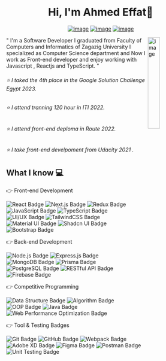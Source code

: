 <h1 align="center">Hi, I'm Ahmed Effat👋 </h1>
<p align="center">
  <a href="https://www.facebook.com/profile.php?id=100021871160175" ><img src="https://img.shields.io/badge/Facebook-1877F2?style=flat&logo=facebook&logo=facebook&logoColor=white" alt="image"/></a>
<!--   <a href="#" ><img src="https://img.shields.io/badge/twitter-%231FA1F1?style=flat&logo=twitter&logoColor=white" alt="image"/></a> -->
  <a href="https://www.linkedin.com/in/ahmed-effat-787a7a243/" ><img src="https://img.shields.io/badge/linkedin-%23017785?style=flat&logo=linkedin&logoColor=white" alt="image"/></a>
  <a href="https://www.youtube.com/channel/UCjlRkmDmcD0kjFDmJXTCCZQ" ><img src="https://img.shields.io/badge/youtube-%23FF0000?style=flat&logo=youtube&logoColor=white" alt="image"/></a>
<!--   <a href="#" ><img src="https://img.shields.io/badge/instagram-%23E4415F?style=flat&logo=instagram-&logoColor=white" alt="image"/></a> -->
<!--  <a href="https://mail.google.com/ahmedeffatdiab@gmail.com" ><img src="https://img.shields.io/badge/Gmail-D14836?style=flat&logo=gmail&logo=gmail&logoColor=white" alt="image"/></a>  -->
</p>
<img src="https://github.com/mohamedabusrea/mohamedabusrea/blob/master/profile-img.png" align="right" width="25%" alt="image"/>

<p>
  " I'm a Software Developer I graduated from Faculty of Computers and Informatics of Zagazig University I specialized as Computer Science department and Now I work as Front-end developer and enjoy working with Javascript , Reactjs and TypeScript. "
</p>
 
<h6>⭐ I taked the 4th place in the Google Solution Challenge Egypt 2023. </h6>
<h6>⭐ I attend tranning 120 hour in ITI 2022. </h6>
<h6>⭐ I attend front-end deploma in Route 2022. </h6>
<h6>⭐ I take front-end develpoment from Udacity 2021 . </h6>

<h2>What I know 💻 </h2>
<p>👉 Front-end Development </p>
<p align="left">

  <!-- React -->
  <a href="https://reactjs.org" style="text-decoration: none;">
    <img src="https://img.shields.io/badge/React-20232A?style=flat-square&logo=react&logoColor=61DAFB" alt="React Badge"/>
  </a>

  <!-- Next.js -->
  <a href="https://nextjs.org" style="text-decoration: none;">
    <img src="https://img.shields.io/badge/Next.js-000000?style=flat-square&logo=next.js&logoColor=white" alt="Next.js Badge"/>
  </a>

  <!-- Redux -->
  <a href="https://redux.js.org" style="text-decoration: none;">
    <img src="https://img.shields.io/badge/Redux-593D88?style=flat-square&logo=redux&logoColor=white" alt="Redux Badge"/>
  </a>

  <!-- JavaScript -->
  <a href="https://developer.mozilla.org/en-US/docs/Web/JavaScript" style="text-decoration: none;">
    <img src="https://img.shields.io/badge/JavaScript-F7DF1E?style=flat-square&logo=javascript&logoColor=black" alt="JavaScript Badge"/>
  </a>

  <!-- TypeScript -->
  <a href="https://www.typescriptlang.org" style="text-decoration: none;">
    <img src="https://img.shields.io/badge/TypeScript-3178C6?style=flat-square&logo=typescript&logoColor=white" alt="TypeScript Badge"/>
  </a>

  <!-- UI/UX -->
  <a href="https://www.figma.com" style="text-decoration: none;">
    <img src="https://img.shields.io/badge/UI/UX-F24E1E?style=flat-square&logo=figma&logoColor=white" alt="UI/UX Badge"/>
  </a>

  <!-- Tailwind CSS -->
  <a href="https://tailwindcss.com" style="text-decoration: none;">
    <img src="https://img.shields.io/badge/TailwindCSS-06B6D4?style=flat-square&logo=tailwindcss&logoColor=white" alt="TailwindCSS Badge"/>
  </a>

  <!-- Material UI -->
  <a href="https://mui.com" style="text-decoration: none;">
    <img src="https://img.shields.io/badge/Material_UI-007FFF?style=flat-square&logo=mui&logoColor=white" alt="Material UI Badge"/>
  </a>

  <!-- Shadcn UI -->
  <a href="https://ui.shadcn.com" style="text-decoration: none;">
    <img src="https://img.shields.io/badge/Shadcn_UI-000000?style=flat-square&logo=vercel&logoColor=white" alt="Shadcn UI Badge"/>
  </a>

  <!-- Bootstrap -->
  <a href="https://getbootstrap.com" style="text-decoration: none;">
    <img src="https://img.shields.io/badge/Bootstrap-7952B3?style=flat-square&logo=bootstrap&logoColor=white" alt="Bootstrap Badge"/>
  </a>

</p>
<p>👉 Back-end Development </p>
<p align="left">

  <!-- Node.js -->
  <img src="https://img.shields.io/badge/Node.js-339933?style=flat-square&logo=nodedotjs&logoColor=white" alt="Node.js Badge"/>

  <!-- Express.js -->
  <img src="https://img.shields.io/badge/Express.js-000000?style=flat-square&logo=express&logoColor=white" alt="Express.js Badge"/>

  <!-- MongoDB -->
  <img src="https://img.shields.io/badge/MongoDB-47A248?style=flat-square&logo=mongodb&logoColor=white" alt="MongoDB Badge"/>

  <!-- Prisma -->
  <img src="https://img.shields.io/badge/Prisma-2D3748?style=flat-square&logo=prisma&logoColor=white" alt="Prisma Badge"/>

  <!-- PostgreSQL -->
  <img src="https://img.shields.io/badge/PostgreSQL-4169E1?style=flat-square&logo=postgresql&logoColor=white" alt="PostgreSQL Badge"/>

  <!-- RESTful API -->
  <img src="https://img.shields.io/badge/RESTful%20API-00599C?style=flat-square&logo=api&logoColor=white" alt="RESTful API Badge"/>

  <!-- Firebase -->
  <img src="https://img.shields.io/badge/Firebase-FFCA28?style=flat-square&logo=firebase&logoColor=black" alt="Firebase Badge"/>

</p>


<p>👉 Competitive Programming</p>
<p align="left">

  <!-- Data Structure -->
  <img src="https://img.shields.io/badge/Data%20Structure-blue?style=flat-square&color=blue" alt="Data Structure Badge"/>

  <!-- Algorithm -->
  <img src="https://img.shields.io/badge/Algorithm-blue?style=flat-square&color=blue" alt="Algorithm Badge"/>

  <!-- OOP -->
  <img src="https://img.shields.io/badge/OOP-blue?style=flat-square&color=blue" alt="OOP Badge"/>

  <!-- Java -->
  <img src="https://img.shields.io/badge/Java-007396?style=flat-square&color=007396&logo=java&logoColor=white" alt="Java Badge"/>

  <!-- Web Performance Optimization -->
  <img src="https://img.shields.io/badge/Web%20Performance%20Optimization-green?style=flat-square&color=green" alt="Web Performance Optimization Badge"/>

</p>
<p>👉 Tool & Testing Badges</p>
<p align="left">

  <!-- Git -->
  <img src="https://img.shields.io/badge/Git-F05032?style=flat-square&logo=git&logoColor=white" alt="Git Badge"/>

  <!-- GitHub -->
  <img src="https://img.shields.io/badge/GitHub-181717?style=flat-square&logo=github&logoColor=white" alt="GitHub Badge"/>

  <!-- Webpack -->
  <img src="https://img.shields.io/badge/Webpack-8DD6F9?style=flat-square&logo=webpack&logoColor=black" alt="Webpack Badge"/>

  <!-- Adobe XD -->
  <img src="https://img.shields.io/badge/Adobe%20XD-FF61F6?style=flat-square&logo=adobexd&logoColor=white" alt="Adobe XD Badge"/>

  <!-- Figma -->
  <img src="https://img.shields.io/badge/Figma-F24E1E?style=flat-square&logo=figma&logoColor=white" alt="Figma Badge"/>

  <!-- Postman -->
  <img src="https://img.shields.io/badge/Postman-FF6C37?style=flat-square&logo=postman&logoColor=white" alt="Postman Badge"/>

  <!-- Unit Testing -->
  <img src="https://img.shields.io/badge/Unit%20Testing-6E6E6E?style=flat-square&logo=testcontainers&logoColor=white" alt="Unit Testing Badge"/>

</p>







